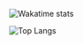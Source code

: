 ![Wakatime stats](https://github-readme-stats.vercel.app/api/wakatime?username=FiveDox)


![Top Langs](https://github-readme-stats.vercel.app/api/top-langs/?username=german-admiral-man&layout=compact)


